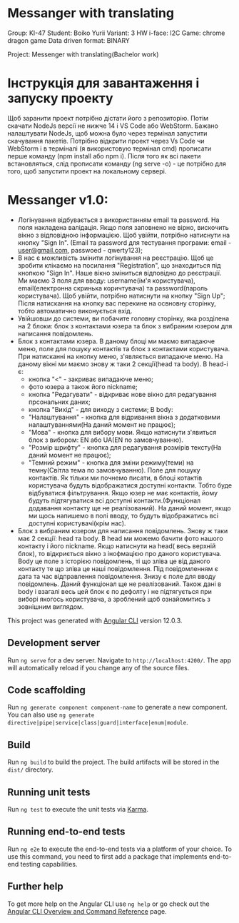 # Messanger with translating

Group: KI-47
Student: Boiko Yurii
Variant: 3
HW i-face: I2C
Game: chrome dragon game
Data driven format: BINARY

Project: Messenger with translating(Bachelor work)

# Інструкція для завантаження і запуску проекту
Щоб заранити проект потрібно дістати його з репозиторію. Потім скачати NodeJs версії не нижче 14 і VS Code або WebStorm. Бажано налаштувати NodeJs, щоб можна було через термінал запустити скачування пакетів. Потрібно відкрити проект через Vs Code чи WebStorm і в терміналі (я використовую термінал cmd) прописати перше команду (npm install або npm i). Після  того як всі пакети встановляться, слід прописати команду (ng serve -o) - це потрібно для того, щоб запустити проект на локальному сервері.

# Messanger v1.0:
 - Логінування відбувається з використанням email та password. На поля накладена валідація. Якщо поля заповнено не вірно, вискочить вікно з відповідною інформацією. Щоб увійти, потрібно натиснути на кнопку "Sign In". (Email та password для тестування програми: email - user@gmail.com, passwoed - qwerty123);
 - В нас є можливість змінити логінування на реєстрацію. Щоб це зробити клікаємо на посилання "Registration", що знаходиться під кнопкою "Sign In". Наше вікно зміниться відповідно до реєстрації. Ми маємо 3 поля для вводу: username(ім'я користувача), email(електронна скринька коричтувача) та password(пароль користувача). Щоб увійти, потрібно натиснути на кнопку "Sign Up"; Після натискання на кнопку вас перекине на освновну сторінку, тобто автоматично виконується вхід.
 -  Увійшовши до системи, ви побачите головну сторінку, яка розділена на 2 блоки: блок з контактами юзера та блок з вибраним юзером для написання повідомлень. 
 - Блок з контактами юзера. В даному блоці ми маємо випадаюче меню, поле для пошуку контактів та блок з контактами користувача. При натисканні на кнопку меню, з'являється випадаюче меню. На даному вікні ми маємо знову ж таки 2 секції(head та body). В head-і є:
   * кнопка "<" - закриває випадаюче меню;
   * фото юзера а також його nickname;
   * кнопка "Редагувати" - відкриває нове вікно для редагування прсональних даних;
   * кнопка "Вихід" - для виходу з системи;
 В body:
   * "Налаштування" - кнопка для відривання вікна з додатковими налаштуваннями(На даний момент не працює);
   * "Мова" - кнопка для вибору мови. Якщо натиснути з'явиться блок з вибором: EN або UA(EN по замовчуванню).
   * "Розмір шрифту" - кнопка для редагування розмірів тексту(На даний момент не працює);
   * "Темний режим" - кнопка для зміни режиму(теми) на темну(Світла тема по замовчуванню).
  Поле для пошуку контактів. Як тільки ми почнемо писати, в блоці котактів користувача будуть відображатися доступні контакти. Тобто буде відбуватися фільтрування. Якщо юзер не має контактів, йому будуть підтягуватися всі доступні контакти.(Функціонал додавання контакту ще не реалізований). На даний момент, якщо ми щось напишемо в полі вводу, то будуть відображатись всі доступні користувачі(крім нас).
 - Блок з вибраним юзером для написання повідомлень. Знову ж таки має 2 секції: head та body. В head ми можемо бачити фото нашого контакту і його nickname. Якщо натиснути на head( весь верхній блок), то відкриється вікно з інофмацією про даного користувача. Body це поле з історією повідомлень, ті що зліва це від даного контакту те що зліва це наші повідомлення. Під повідомленням є дата та час відправлення повідомлення. Знизу є поле для вводу повідомлень. Даний функціонал ще не реалізований. Також дані в body і взагалі весь цей блок є по дефолту і не підтягується при виборі якогось користувача, а зроблений щоб ознайомитись з зовнішним виглядом.

This project was generated with [Angular CLI](https://github.com/angular/angular-cli) version 12.0.3.

## Development server

Run `ng serve` for a dev server. Navigate to `http://localhost:4200/`. The app will automatically reload if you change any of the source files.

## Code scaffolding

Run `ng generate component component-name` to generate a new component. You can also use `ng generate directive|pipe|service|class|guard|interface|enum|module`.

## Build

Run `ng build` to build the project. The build artifacts will be stored in the `dist/` directory.

## Running unit tests

Run `ng test` to execute the unit tests via [Karma](https://karma-runner.github.io).

## Running end-to-end tests

Run `ng e2e` to execute the end-to-end tests via a platform of your choice. To use this command, you need to first add a package that implements end-to-end testing capabilities.

## Further help

To get more help on the Angular CLI use `ng help` or go check out the [Angular CLI Overview and Command Reference](https://angular.io/cli) page.

